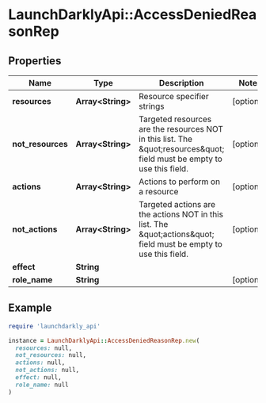 # LaunchDarklyApi::AccessDeniedReasonRep

## Properties

| Name | Type | Description | Notes |
| ---- | ---- | ----------- | ----- |
| **resources** | **Array&lt;String&gt;** | Resource specifier strings | [optional] |
| **not_resources** | **Array&lt;String&gt;** | Targeted resources are the resources NOT in this list. The \&quot;resources\&quot; field must be empty to use this field. | [optional] |
| **actions** | **Array&lt;String&gt;** | Actions to perform on a resource | [optional] |
| **not_actions** | **Array&lt;String&gt;** | Targeted actions are the actions NOT in this list. The \&quot;actions\&quot; field must be empty to use this field. | [optional] |
| **effect** | **String** |  |  |
| **role_name** | **String** |  | [optional] |

## Example

```ruby
require 'launchdarkly_api'

instance = LaunchDarklyApi::AccessDeniedReasonRep.new(
  resources: null,
  not_resources: null,
  actions: null,
  not_actions: null,
  effect: null,
  role_name: null
)
```

